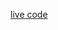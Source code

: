 [live code](https://prod.liveshare.vsengsaas.visualstudio.com/join?9EE8CCD5208376338D92CDE36F60C61BBA45)